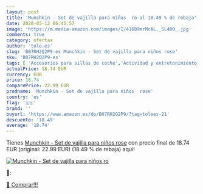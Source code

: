 ```yaml
---
layout: post
title: 'Munchkin - Set de vajilla para niños  ro al 18.49 % de rebaja'
date: 2020-05-12 06:45:57
image: 'https://m.media-amazon.com/images/I/416B9mrMcAL._SL400_.jpg'
comments: true
category: ofertas
author: 'tole.es'
slug: 'B07RH2Q2P9-es Munchkin - Set de vajilla para niños rose'
sku: 'B07RH2Q2P9-es'
tags: [ 'Accesorios para sillas de coche','Actividad y entretenimiento','Andadores','Bebé','Espejos para asientos traseros','Higiene y cuidado','Sillas de coche y accesorios','Toallitas húmedas para bebé','Toallitas y accesorios para bebé','munchkin', ]
actualPrice: 18.74 EUR
currency: EUR
price: 18.74
comparePrice: 22.99 EUR
prodname: 'Munchkin - Set de vajilla para niños  rose'
country: 'es'
flag: '🇪🇸'
brand: ''
buyurl: 'https://www.amazon.es/dp/B07RH2Q2P9/?tag=tolees-21'
descuento: '18.49'
average: '18.74'
---
```


Tienes [Munchkin - Set de vajilla para niños  rose](https://www.amazon.es/dp/B07RH2Q2P9/?tag=tolees-21) con precio final de  18.74 EUR (original: 22.99 EUR) (18.49 %  de rebaja) aqui!

[![Munchkin - Set de vajilla para niños  ro](https://m.media-amazon.com/images/I/416B9mrMcAL._SL400_.jpg)](https://www.amazon.es/dp/B07RH2Q2P9/?tag=tolees-21)

🔎:


[🛒 Comprar!!!](https://www.amazon.es/dp/B07RH2Q2P9/?tag=tolees-21)
